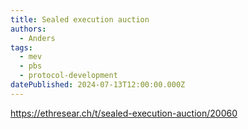 ```yaml
---
title: Sealed execution auction
authors:
  - Anders
tags:
  - mev
  - pbs
  - protocol-development
datePublished: 2024-07-13T12:00:00.000Z
---
```


<https://ethresear.ch/t/sealed-execution-auction/20060>
